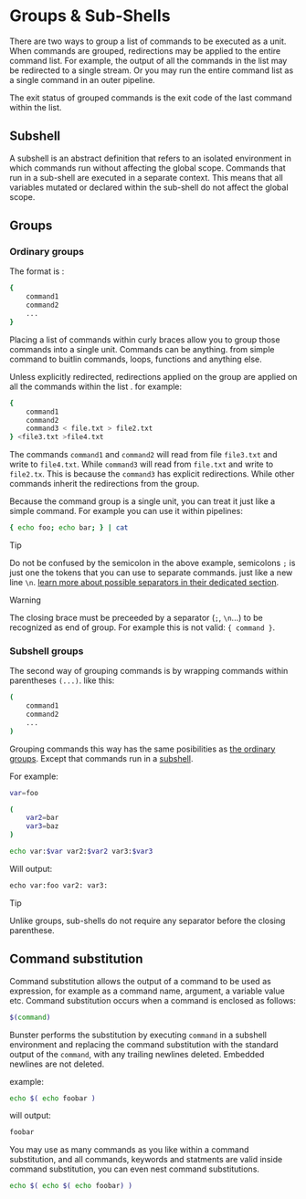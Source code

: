 # Groups & Sub-Shells

There are two ways to group a list of commands to be executed as a unit. When commands are grouped, redirections may be applied to the entire command list. For example, the output of all the commands in the list may be redirected to a single stream. Or you may run the entire command list as a single command in an outer pipeline.

The exit status of grouped commands is the exit code of the last command within the list.

## Subshell

A subshell is an abstract definition that refers to an isolated environment in which commands run without affecting the global scope. Commands that run in a sub-shell are executed in a separate context. This means that all variables mutated or declared within the sub-shell do not affect the global scope.

## Groups

### Ordinary groups

The format is :

```sh
{
	command1
	command2
	...
}

```

Placing a list of commands within curly braces allow you to group those commands into a single unit. Commands can be anything. from simple command to buitlin commands, loops, functions and anything else.

Unless explicitly redirected, redirections applied on the group are applied on all the commands within the list . for example:

```sh
{
	command1
	command2
	command3 < file.txt > file2.txt
} <file3.txt >file4.txt

```

The commands `command1` and `command2` will read from file `file3.txt` and write to `file4.txt`. While `command3` will read from `file.txt` and write to `file2.tx`. This is because the `command3` has explicit redirections. While other commands inherit the redirections from the group.

Because the command group is a single unit, you can treat it just like a simple command. For example you can use it within pipelines:

```sh
{ echo foo; echo bar; } | cat
```

> [!TIP]
> Do not be confused by the semicolon in the above example, semicolons `;` is just one the tokens that you can use to
> separate commands. just like a new line `\n`. [learn more about possible separators in their dedicated section](/features/simple-commands#separator).

> [!WARNING]
> The closing brace must be preceeded by a separator (`;`, `\n`...) to be recognized as end of group. For example this is not valid: `{ command }`.

### Subshell groups

The second way of grouping commands is by wrapping commands within parentheses `(...)`. like this:

```sh
(
	command1
	command2
	...
)

```

Grouping commands this way has the same posibilities as [the ordinary groups](#ordinary-groups). Except that commands run in a [subshell](#subshell).

For example:

```sh
var=foo

(
	var2=bar
	var3=baz
)

echo var:$var var2:$var2 var3:$var3

```

Will output:

```txt
echo var:foo var2: var3:

```

> [!TIP]
> Unlike groups, sub-shells do not require any separator before the closing parenthese.

## Command substitution

Command substitution allows the output of a command to be used as expression, for example as a command name, argument, a variable value etc. Command substitution occurs when a command is enclosed as follows:

```sh
$(command)
```

Bunster performs the substitution by executing `command` in a subshell environment and replacing the command substitution with the standard output of the `command`, with any trailing newlines deleted. Embedded newlines are not deleted.

example:

```sh
echo $( echo foobar )
```

will output:

```txt
foobar
```

You may use as many commands as you like within a command substitution, and all commands, keywords and statments are valid inside command substitution, you can even nest command substitutions.

```sh
echo $( echo $( echo foobar) )
```
